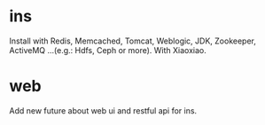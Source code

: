 # ins
Install with Redis, Memcached, Tomcat, Weblogic, JDK, Zookeeper, ActiveMQ ...(e.g.: Hdfs, Ceph or more).
With Xiaoxiao.

# web
Add new future about web ui and restful api for ins.